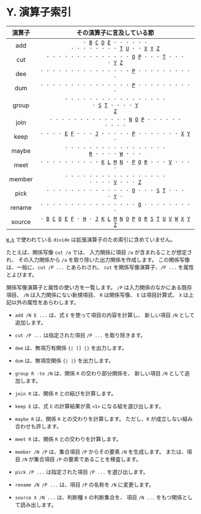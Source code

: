 # Y. 演算子索引

<div class="index-matrix"/>

| 演算子 | その演算子に言及している節 |
|:---:|:---:|
| add | <code>· [B][B] [C][C] [D][D] [E][E] · · · · · · · · · · · · · · [T][T] [U][U] · · [X][X] [Y][Y] [Z][Z]</code> |
| cut | <code>· · · · · · · · · · · · · · [O][O] [P][P] · · · [T][T] · · · · [Y][Y] [Z][Z]</code> |
| dee | <code>· · · · · · · · · · · · · · · [P][P] · · · · · · · · · ·</code> |
| dum | <code>· · · · · · · · · · · · · · · [P][P] · · · · · · · · · ·</code> |
| group | <code>· · · · · · · · · · · · · · · · · · [S][S] [T][T] · · · · [Y][Y] [Z][Z]</code> |
| join | <code>· · · · · · · · · · · · · [N][N] [O][O] [P][P] · · · · · · · · · ·</code> |
| keep | <code>· · · · [E][E] [F][F] · · · [J][J] · · · · · [P][P] · · · · · · · [X][X] [Y][Y] ·</code> |
| maybe | <code>· · · · · · · · · · · · · · · · · [R][R] · · · · [W][W] · · ·</code> |
| meet | <code>· · · · · · · · · · [K][K] [L][L] [M][M] [N][N] · [P][P] [Q][Q] [R][R] · · · [V][V] · · · ·</code> |
| member | <code>· · · · · · · · · · · · · · · · · · · · · [V][V] · · · [Z][Z]</code> |
| pick | <code>· · · · · · · · · · · · · · [O][O] · · · [S][S] [T][T] · · · · [Y][Y] ·</code> |
| rename | <code>· · · · · · · · · · · · · · · · [Q][Q] · · · · · · · · ·</code> |
| source | <code>· [B][B] [C][C] [D][D] [E][E] [F][F] · [H][H] · [J][J] [K][K] [L][L] [M][M] [N][N] [O][O] [P][P] [Q][Q] [R][R] [S][S] [T][T] [U][U] [V][V] [W][W] [X][X] [Y][Y] [Z][Z]</code> |

[`W.k`][W] で使われている `divide` は拡張演算子のため索引に含めていません。

たとえば、関係写像 `cut /a` では、
入力関係に項目 `/a` が含まれることが想定され、
その入力関係から `/a` を取り除いた出力関係を作成します。
この関係写像は、一般に、`cut /P ...` とあらわされ、
`cut` を関係写像演算子、`/P ...` を属性とよびます。

関係写像演算子と属性の使い方を一覧します。
`/P` は入力関係のなかにある既存項目、
`/N` は入力関係にない新規項目、
`R` は関係写像、
`E` は項目計算式、
`X` は上記以外の属性をあらわします。

- `add /N E ...` は、式 `E` を使って項目の内容を計算し、
  新しい項目 `/N` として追加します。

- `cut /P ...` は指定された項目 `/P ...` を取り除きます。

- `dee` は、無項万有関係 `{| [] |}` を出力します。

- `dum` は、無項空関係 `{| |}` を出力します。

- `group R -to /N` は、関係 `R` の交わり部分関係を、
  新しい項目 `/N` として追加します。

- `join R` は、関係 `R` との結びを計算します。

- `keep E` は、式 `E` の計算結果が真 `<1>` になる組を選び出します。

- `maybe R` は、関係 `R` との交わりを計算します。
  ただし、`R` が成立しない組み合わせも許します。

- `meet R` は、関係 `R` との交わりを計算します。

- `member /N /P` は、集合項目 `/P` からその要素 `/N` を生成します。
  または、項目 `/N` が集合項目 `/P` の要素であることを検査します。

- `pick /P ...` は指定された項目 `/P ...` を選び出します。

- `rename /N /P ...` は、項目 `/P` の名称を `/N` に変更します。

- `source X /N ...` は、判断種 `X` の判断集合を、
  項目 `/N ...` をもつ関係として読み出します。


[A]: ../A
[B]: ../B
[C]: ../C
[D]: ../D
[E]: ../E
[F]: ../F
[G]: ../G
[H]: ../H
[I]: ../I
[J]: ../J
[K]: ../K
[L]: ../L
[M]: ../M
[N]: ../N
[O]: ../O
[P]: ../P
[Q]: ../Q
[R]: ../R
[S]: ../S
[T]: ../T
[U]: ../U
[V]: ../V
[W]: ../W
[X]: ../X
[Y]: ../Y
[Z]: ../Z

